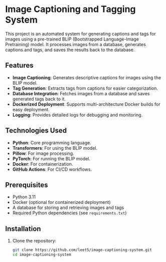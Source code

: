 # Image Captioning and Tagging System

This project is an automated system for generating captions and tags for images using a pre-trained BLIP (Bootstrapped Language-Image Pretraining) model. It processes images from a database, generates captions and tags, and saves the results back to the database.

## Features

- **Image Captioning**: Generates descriptive captions for images using the BLIP model.
- **Tag Generation**: Extracts tags from captions for easier categorization.
- **Database Integration**: Fetches images from a database and saves generated tags back to it.
- **Dockerized Deployment**: Supports multi-architecture Docker builds for easy deployment.
- **Logging**: Provides detailed logs for debugging and monitoring.

## Technologies Used

- **Python**: Core programming language.
- **Transformers**: For using the BLIP model.
- **Pillow**: For image processing.
- **PyTorch**: For running the BLIP model.
- **Docker**: For containerization.
- **GitHub Actions**: For CI/CD workflows.

## Prerequisites

- Python 3.11
- Docker (optional for containerized deployment)
- A database for storing and retrieving images and tags
- Required Python dependencies (see `requirements.txt`)

## Installation

1. Clone the repository:
   ```bash
   git clone https://github.com/leet5/image-captioning-system.git
   cd image-captioning-system